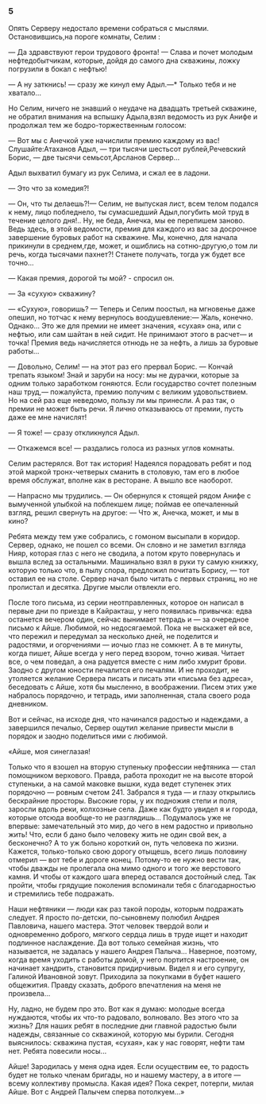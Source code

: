 ### 5

Опять Серверу недостало времени собраться с мыслями.
Остановившись,на пороге комнаты, Селим :

— Да здравствуют герои трудового фронта!
— Слава и почет молодым нефтедобытчикам, которые, дойдя до самого дна скважины, ложку погрузили в бокал с нефтью!


— А ну заткнись!
— сразу же кинул ему Адыл.—* Только тебя и не хватало...



Но Селим, ничего не знавший о неудаче на двадцать третьей скважине, не обратил внимания на вспышку Адыла,взял ведомость из рук Анифе и продолжал тем же бодро-торжественным голосом:

— Вот мы с Анечкой уже начислили премию каждому из вас!
Слушайте:Атаханов Адыл, — три тысячи шестьсот рублей,Речевский Борис, — две тысячи семьсот,Арсланов Сервер...

Адыл выхватил бумагу из рук Селима, и сжал ее в ладони.

— Это что за комедия?!

— Он, что ты делаешь?!— Селим, не выпуская лист, всем телом подался к нему, лицо побледнело, ты сумасшедший Адыл,погубить мой труд в течение целого дня!..
Ну, не беда, Анечка, мы ее перепишем заново.
Ведь здесь, в этой ведомости, премия для каждого из вас за досрочное завершение буровых работ на скважине.
Мы, конечно, для начала прикинули в среднем,где, может, и ошиблись на сотню-другую,о том ли речь, когда тысячами пахнет?!
Станете получать, тогда уж будет все точно...



— Какая премия, дорогой ты мой? - спросил он.



— За «сухую» скважину?

— «Сухую», говоришь?
— Теперь и Селим поостыл, на мгновенье даже опешил, но тотчас к нему вернулось воодушевление:— Жаль, конечно.
Однако...
Это же для премии не имеет значения, «сухая» она, или с нефтью, или сам шайтан в ней сидит.
Не принимают этого в расчет— и точка!
Премия ведь начисляется отнюдь не за нефть, а лишь за буровые работы...

— Довольно, Селим!
— на этот раз его прервал Борис.
— Кончай трепать языком!
Знай и заруби на носу: мы не дурачки, которые за одним только заработком гоняются.
Если государство сочтет полезным наш труд,— пожалуйста, премию получим с великим удовольствием.
Но на сей раз еще неведомо, пользу ли мы принесли.
А раз так, о премии не может быть речи.
Я лично отказываюсь от премии, пусть даже ее мне начислят!

— Я тоже!
— сразу откликнулся Адыл.

— Откажемся все!
— раздались голоса из разных углов комнаты.

Селим растерялся.
Вот так история!
Надеялся порадовать ребят и под этой маркой тронх-четверых сманить в столовую, там его в любое время обслужат, вполне как в ресторане.
А вышло все наоборот.

— Напрасно мы трудились.
— Он обернулся к стоящей рядом Анифе с вымученной улыбкой на поблекшем лице; поймав ее опечаленный взгляд, решил свернуть на другое: — Что ж, Анечка, может, и мы в кино?

Ребята между тем уже собрались, с гомоном высыпали в коридор.
Сервер, однако, не пошел со всеми.
Он словно и не заметил взгляда Нияр, которая глаз с него не сводила, а потом круто повернулась и вышла вслед за остальными.
Машинально взял в руки ту самую книжку, которую только что, в пылу спора, предложил почитать Борису, — тот оставил ее на столе.
Сервер начал было читать с первых страниц, но не пролистал и десятка.
Другие мысли отвлекли его.

После того письма, из серии неотправленных, которое он написал в первые дни по приезде в Кайракташ, у него появилась привычка: едва останется вечером один, сейчас вынимает тетрадь и — за очередное письмо к Айше.
Любимой, но недосягаемой.
Пока не выскажет ей все, что пережил и передумал за несколько дней, не поделится и радостями, и огорчениями — иочыо глаз не сомкнет.
А в те минуты, когда пишет, Айше всегда у него перед взором, точно живая.
Читает все, о чем поведал, а она радуется вместе с ним либо хмурит брови.
Заодно с другом юности печалится его печалям.
И не проходит, не утоляется желание Сервера писать и писать эти «письма без адреса», беседовать с Айше, хотя бы мысленно, в воображении.
Писем этих уже набралось порядочно, и тетрадь, ими заполненная, стала своего рода дневником.

Вот и сейчас, на исходе дня, что начинался радостью и надеждами, а завершился печалыо, Сервер ощутил желание привести мысли в порядок и заодно поделиться ими с любимой.

«Айше, моя синеглазая!

Только что я взошел на вторую ступеньку профессии нефтяника — стал помощником верхового.
Правда, работа проходит не на высоте второй ступеньки, а на самой маковке вышки, куда ведет ступенек этих порядочно — ровным счетом 241.
Забрался я туда — и глазу открылись бескрайние просторы.
Высокие горы, у их подножия степи и поля, заросли вдоль реки, колхозные села.
Даже как будто увидел я и города, которые отсюда вообще-то не разглядишь...
Подумалось уже не впервые: замечательный это мир, до чего в нем радостно и привольно жить!
Что, если б дано было человеку жить не один свой век, а бесконечно?
А то уж больно короткий он, путь человека по жизни.
Кажется, только-только свою дорогу отыщешь, всего лишь половину отмерил — вот тебе и дороге конец.
Потому-то ее нужно вести так, чтобы дважды не пролегала она мимо одного и того же верстового камня.
И чтобы от каждого шага вперед оставался достойный след.
Так пройти, чтобы грядущие поколения вспоминали тебя с благодарностью и стремились тебе подражать.

Наши нефтяники — люди как раз такой породы, которым подражать следует.
Я просто по-детски, по-сыновнему полюбил Андрея Павловича, нашего мастера.
Этот человек твердой воли и одновременно доброго, мягкого сердца лишь в труде ищет и находит подлинное наслаждение.
Да вот только семейная жизнь, что называется, не задалась у нашего Андрея Палыча...
Наверное, поэтому, когда время уходить с работы домой, у него портится настроение, он начинает хандрить, становится придирчивым.
Видел я и его супругу, Галиной Ивановной зовут.
Приходила за покупками в буфет нашего общежития.
Правду сказать, доброго впечатления на меня не произвела...

Ну, ладно, не будем про это.
Вот как я думаю: молодые всегда нуждаются, чтобы их что-то радовало, волновало.
Вез этого что за жизнь?
Для наших ребят в последние дни главной радостью были надежды, связанные со скважиной, которую мы бурили.
Сегодня выяснилось: скважина пустая, «сухая», как у нас говорят, нефти там нет.
Ребята повесили носы...

Айше!
Зародилась у меня одна идея.
Если осуществим ее, то радость будет не только членам бригады, но и нашему мастеру, а в итоге — всему коллективу промысла.
Какая идея?
Пока секрет, потерпи, милая Айше.
Вот с Андрей Палычем сперва потолкуем...»

